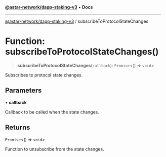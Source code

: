 [**@astar-network/dapp-staking-v3**](../README.md) • **Docs**

***

[@astar-network/dapp-staking-v3](../globals.md) / subscribeToProtocolStateChanges

# Function: subscribeToProtocolStateChanges()

> **subscribeToProtocolStateChanges**(`callback`): `Promise`\<() => `void`\>

Subscribes to protocol state changes.

## Parameters

• **callback**

Callback to be called when the state changes.

## Returns

`Promise`\<() => `void`\>

Function to unsubscribe from the state changes.
